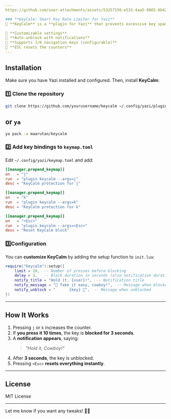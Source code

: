 ```yaml
---
https://github.com/user-attachments/assets/53257156-e531-4aa5-9865-6b42f623b5a9

### **KeyCalm: Smart Key Rate Limiter for Yazi**
🚀 **KeyCalm** is a **plugin for Yazi** that prevents excessive key spamming by blocking keys after a certain number of presses within a short time.

🔹 **Customizable settings**
🔹 **Auto-unblock with notifications**
🔹 **Supports J/K navigation keys (configurable)**
🔹 **ESC resets the counters**
---
```


## **Installation**

Make sure you have Yazi installed and configured. Then, install **KeyCalm**:

### **1️⃣ Clone the repository**

```sh
git clone https://github.com/yourusername/keycalm ~/.config/yazi/plugins/keycalm
```

## or `ya`

```sh
ya pack -a maarutan/keycalm
```

### **2️⃣ Add key bindings to `keymap.toml`**

Edit `~/.config/yazi/keymap.toml` and add:

```toml
[[manager.prepend_keymap]]
on   = "j"
run  = "plugin keycalm --args=j"
desc = "KeyCalm protection for j"

[[manager.prepend_keymap]]
on   = "k"
run  = "plugin keycalm --args=k"
desc = "KeyCalm protection for k"

[[manager.prepend_keymap]]
on   = "<Esc>"
run  = "plugin keycalm --args=<Esc>"
desc = "Reset KeyCalm block"
```

### **3️⃣Configuration**

You can **customize KeyCalm** by adding the setup function to `init.lua`:

```lua
require("keycalm"):setup({
    limit = 10,  -- Number of presses before blocking
    delay = 3,   -- Block duration in seconds (also notification duration)
    notify_title = "Hold it, {user}!",  -- Notification title
    notify_message = "🤠 Take it easy, cowboy!",  -- Message when blocked
    notify_unblock = "      {key} 🥳",  -- Message when unblocked
})
```

---

## **How It Works**

1. Pressing `j` or `k` increases the counter.
2. If **you press it 10 times**, the key is **blocked for 3 seconds**.
3. A **notification appears**, saying:
   > _"Hold it, Cowboy!"_
4. After **3 seconds**, the key is unblocked.
5. Pressing `<Esc>` **resets everything instantly**.

---

## **License**

MIT License

---

Let me know if you want any tweaks! 🚀🔥
